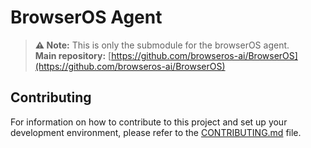 # BrowserOS Agent

> **⚠️ Note:** This is only the submodule for the browserOS agent.  
> **Main repository:** [https://github.com/browseros-ai/BrowserOS](https://github.com/browseros-ai/BrowserOS)

## Contributing

For information on how to contribute to this project and set up your development environment, please refer to the [CONTRIBUTING.md](CONTRIBUTING.md) file.
